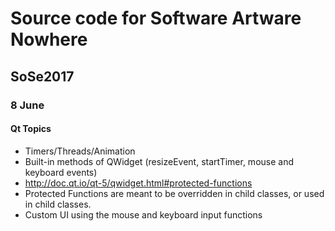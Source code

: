 # Source code for Software Artware Nowhere
## SoSe2017

### 8 June

#### Qt Topics
* Timers/Threads/Animation
 * Built-in methods of QWidget (resizeEvent, startTimer, mouse and keyboard events)
 * http://doc.qt.io/qt-5/qwidget.html#protected-functions
* Protected Functions are meant to be overridden in child classes, or used in child classes.
* Custom UI using the mouse and keyboard input functions

